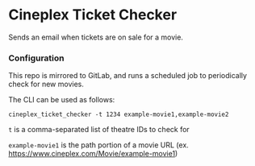 # Cineplex Ticket Checker
Sends an email when tickets are on sale for a movie.

### Configuration

This repo is mirrored to GitLab, and runs a scheduled job to periodically check for new movies.

The CLI can be used as follows:

```shell
cineplex_ticket_checker -t 1234 example-movie1,example-movie2
```

`t` is a comma-separated list of theatre IDs to check for

`example-movie1` is the path portion of a movie URL (ex. https://www.cineplex.com/Movie/example-movie1)

